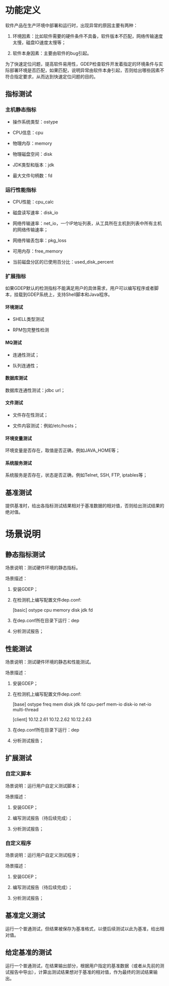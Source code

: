 # 功能定义

软件产品在生产环境中部署和运行时，出现异常的原因主要有两种：

1. 环境因素：比如软件需要的硬件条件不具备，软件版本不匹配，网络传输速度太慢，磁盘IO速度太慢等；

1. 软件本身因素：主要由软件的bug引起。

为了快速定位问题，提高软件易用性，GDEP检查软件开发着指定的环境条件与实际部署环境是否匹配，如果匹配，说明异常由软件本身引起，否则给出哪些因素不符合指定要求，从而达到快速定位问题的目的。

## 指标测试

### 主机静态指标

* 操作系统类型：ostype

* CPU信息：cpu

* 物理内存：memory

* 物理磁盘空间：disk

* JDK类型和版本：jdk

* 最大文件句柄数：fd

### 运行性能指标

* CPU性能：cpu_calc

* 磁盘读写速率：disk_io

* 网络传输速率：net_io，一个IP地址列表，从工具所在主机到列表中所有主机的网络传输速率；

* 网络传输丢包率：pkg_loss

* 可用内存：free_memory

* 当前磁盘分区的已使用百分比：used_disk_percent

### 扩展指标

如果GDEP默认的检测指标不能满足用户的具体需求，用户可以编写程序或者脚本，挂载到GDEP系统上，支持Shell脚本和Java程序。

#### 环境测试

* SHELL类型测试

* RPM包完整性检测

#### MQ测试

* 连通性测试；

* 队列连通性；

#### 数据库测试

数据库连通性测试：jdbc url；

#### 文件测试

* 文件存在性测试；

* 文件内容测试：例如/etc/hosts；

#### 环境变量测试

环境变量是否存在，取值是否正确，例如JAVA_HOME等；

#### 系统服务测试

系统服务是否存在，状态是否正确，例如Telnet, SSH, FTP, iptables等；

## 基准测试

提供基准时，给出各指标测试结果相对于基准数据的相对值，否则给出测试结果的绝对值。


# 场景说明

## 静态指标测试


场景说明：测试硬件环境的静态指标。

场景描述：

1. 安装GDEP；

1. 在检测机上编写配置文件dep.conf:

    [basic]
    ostype
    cpu
    memory
    disk
    jdk
    fd

1. 在dep.conf所在目录下运行：dep

1. 分析测试报告；

## 性能测试

场景说明：测试硬件环境的静态和性能测试。

场景描述：

1. 安装GDEP；

1. 在检测机上编写配置文件dep.conf:

    [base]
    ostype
    freq
    mem
    disk
    jdk
    fd
    cpu-perf
    mem-io
    disk-io
    net-io
    multi-thread

    [client]
    10.12.2.61
    10.12.2.62
    10.12.2.63

1. 在dep.conf所在目录下运行：dep

1. 分析测试报告；

## 扩展测试

### 自定义脚本

场景说明：运行用户自定义测试脚本；

场景描述：

1. 安装GDEP；

1. 编写测试报告（待后续完成）；

1. 分析测试报告；

### 自定义程序

场景说明：运行用户自定义测试程序；

场景描述：

1. 安装GDEP；

1. 编写测试报告（待后续完成）； 

1. 分析测试报告；

## 基准定义测试

运行一个普通测试，但结果被保存为基准格式，以便后续测试以此为基准，给出相对值。 

## 给定基准的测试

运行一个普通测试，在结果输出部分，根据用户指定的基准数据（或者从先前的测试报告中导出），计算出测试结果想对于基准的相对值，作为最终的测试结果输出。
